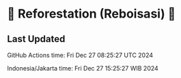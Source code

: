 
# 🌳 Reforestation (Reboisasi) 🌲

## Last Updated

GitHub Actions time: Fri Dec 27 08:25:27 UTC 2024

Indonesia/Jakarta time: Fri Dec 27 15:25:27 WIB 2024
